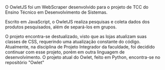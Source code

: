 O OwletJS foi um WebScraper desenvolvido para o projeto de TCC do Ensino Técnico em Desenvolvimento de Sistemas.

Escrito em JavaScript, o OwletJS realiza pesquisas e coleta dados dos produtos pesquisados, além de separá-los em grupos.

O projeto encontra-se destualizado, visto que as lojas atualizam suas classes de CSS, requerindo uma atualização constante do código.
Atualmente, na disciplina de Projeto Integrador da faculdade, foi decidido continuar com esse projeto, porém em outra linguagem de desenvolvimento.
O projeto atual do Owlet, feito em Python, encontra-se no repositório "Owlet"
